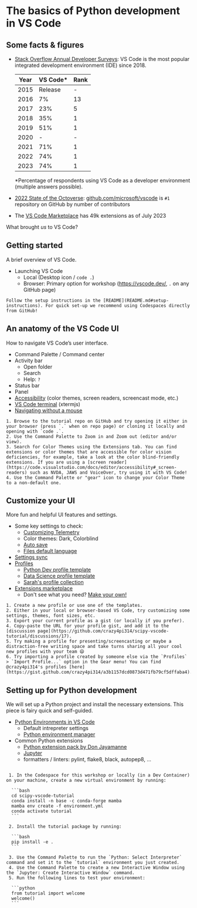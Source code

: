 # The basics of Python development in VS Code

## Some facts & figures

- [Stack Overflow Annual Developer Surveys](https://insights.stackoverflow.com/survey): VS Code is the most popular integrated development environment (IDE) since 2018.

  | Year | VS Code* | Rank |
  |------|----------|------|
  | 2015 | Release  | -    |
  | 2016 | 7%       | 13   |
  | 2017 | 23%      | 5    |
  | 2018 | 35%      | 1    |
  | 2019 | 51%      | 1    |
  | 2020 | -        | -    |
  | 2021 | 71%      | 1    |
  | 2022 | 74%      | 1    |
  | 2023 | 74%      | 1    |

  *Percentage of respondents using VS Code as a developer environment (multiple answers possible).

- [2022 State of the Octoverse](https://octoverse.github.com/2022/state-of-open-source): [github.com/microsoft/vscode](https://github.com/microsoft/vscode) is `#1` repository on GitHub by number of contributors 
- The [VS Code Marketplace](https://marketplace.visualstudio.com/search?target=VSCode&category=All%20categories&sortBy=Installs) has 49k extensions as of July 2023

What brought _us_ to VS Code?

## Getting started

A brief overview of VS Code.

- Launching VS Code
  - Local (Desktop icon / `code .`)
  - Browser: Primary option for workshop (https://vscode.dev/, `.` on any GitHub page)

```{admonition} Prep Exercise
Follow the setup instructions in the [README](README.md#setup-instructions). For quick set-up we recommend using Codespaces directly from GitHub!
```

## An anatomy of the VS Code UI

How to navigate VS Code’s user interface.

- Command Palette / Command center
- Activity bar
  - Open folder
  - Search
  - Help: `?`
- Status bar
- Panel
- [Accessibility](https://code.visualstudio.com/docs/editor/accessibility) (color themes, screen readers, screencast mode, etc.)
- [VS Code terminal](https://code.visualstudio.com/docs/terminal/advanced) (xtermjs)
- [Navigating without a mouse](https://www.youtube.com/watch?v=dJWJ0hCAkAI)

```{admonition} Exercise: Explore VS Code accessibility
1. Browse to the tutorial repo on GitHub and try opening it either in your browser (press `.` when on repo page) or cloning it locally and opening with `code .`.
2. Use the Command Palette to Zoom in and Zoom out (editor and/or view).
3. Search for Color Themes using the Extensions tab. You can find extensions or color themes that are accessible for color vision deficiencies, for example, take a look at the color blind-friendly extensions. If you are using a [screen reader](https://code.visualstudio.com/docs/editor/accessibility#_screen-readers) such as NVDA, JAWS and VoiceOver, try using it with VS Code!
4. Use the Command Palette or "gear" icon to change your Color Theme to a non-default one.
```

## Customize your UI

More fun and helpful UI features and settings.

- Some key settings to check:
  - [Customizing Telemetry](https://code.visualstudio.com/docs/getstarted/telemetry)
  - Color themes: Dark, Colorblind
  - [Auto save](https://code.visualstudio.com/docs/editor/codebasics#_save-auto-save)
  - [Files default language](https://code.visualstudio.com/docs/languages/overview)
- [Settings sync](https://code.visualstudio.com/docs/editor/settings-sync)
- [Profiles](https://code.visualstudio.com/docs/editor/profiles)
  - [Python Dev profile template](https://code.visualstudio.com/docs/editor/profiles#_python-profile-template)
  - [Data Science profile template](https://code.visualstudio.com/docs/editor/profiles#_data-science-profile-template)
  - [Sarah's profile collection](https://dev.to/crazy4pi314/profiles-for-fun-and-profit-how-to-use-profiles-to-customize-vs-code-57hj)
- [Extensions marketplace](https://code.visualstudio.com/docs/editor/extension-marketplace)
  - Don't see what you need? [Make your own!](https://code.visualstudio.com/api/get-started/your-first-extension)

```{admonition} Exercise: Share your profile
1. Create a new profile or use one of the templates.
2. Either in your local or browser-based VS Code, try customizing some settings, themes, font sizes, etc.
3. Export your current profile as a gist (or locally if you prefer).
4. Copy-paste the URL for your profile gist, and add it to the [discussion page](https://github.com/crazy4pi314/scipy-vscode-tutorial/discussions/17).
5. Try making a profile for presenting/screencasting or maybe a distraction-free writing space and take turns sharing all your cool new profiles with your team 😄
6. Try importing a profile created by someone else via the `Profiles` > `Import Profile...` option in the Gear menu! You can find @crazy4pi314's profiles [here](https://gist.github.com/crazy4pi314/a3b1157dcd0873d471fb79cf5dffaba4).
```

## Setting up for Python development

We will set up a Python project and install the necessary extensions. This piece is fairy quick and self-guided.

- [Python Environments in VS Code](https://code.visualstudio.com/docs/python/environments#_creating-environments)
  - Default intrepreter settings
  - [Python environment manager](https://marketplace.visualstudio.com/items?itemName=donjayamanne.python-environment-manager)
- Common Python extensions
  - [Python extension pack by Don Jayamanne](https://marketplace.visualstudio.com/items?itemName=donjayamanne.python-extension-pack)
  - [Jupyter](https://marketplace.visualstudio.com/items?itemName=ms-toolsai.jupyter)
  - formatters / linters: pylint, flake8, black, autopep8, ...

````{admonition} Exercise: New Python project from scratch

 1. In the Codespace for this workshop or locally (in a Dev Container) on your machine, create a new virtual environment by running:

  ```bash
  cd scipy-vscode-tutorial
  conda install -n base -c conda-forge mamba
  mamba env create -f environment.yml
  conda activate tutorial
  ```

 2. Install the tutorial package by running:

  ```bash
  pip install -e .
  ```

 3. Use the Command Palette to run the `Python: Select Interpreter` command and set it to the `tutorial` environment you just created.
 4. Use the Command Palette to create a new Interactive Window using the `Jupyter: Create Interactive Window` command.
 5. Run the following lines to test your environment:

  ```python
  from tutorial import welcome
  welcome()
  ```
````
